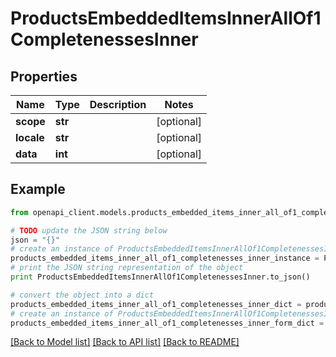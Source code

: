 # ProductsEmbeddedItemsInnerAllOf1CompletenessesInner


## Properties
Name | Type | Description | Notes
------------ | ------------- | ------------- | -------------
**scope** | **str** |  | [optional] 
**locale** | **str** |  | [optional] 
**data** | **int** |  | [optional] 

## Example

```python
from openapi_client.models.products_embedded_items_inner_all_of1_completenesses_inner import ProductsEmbeddedItemsInnerAllOf1CompletenessesInner

# TODO update the JSON string below
json = "{}"
# create an instance of ProductsEmbeddedItemsInnerAllOf1CompletenessesInner from a JSON string
products_embedded_items_inner_all_of1_completenesses_inner_instance = ProductsEmbeddedItemsInnerAllOf1CompletenessesInner.from_json(json)
# print the JSON string representation of the object
print ProductsEmbeddedItemsInnerAllOf1CompletenessesInner.to_json()

# convert the object into a dict
products_embedded_items_inner_all_of1_completenesses_inner_dict = products_embedded_items_inner_all_of1_completenesses_inner_instance.to_dict()
# create an instance of ProductsEmbeddedItemsInnerAllOf1CompletenessesInner from a dict
products_embedded_items_inner_all_of1_completenesses_inner_form_dict = products_embedded_items_inner_all_of1_completenesses_inner.from_dict(products_embedded_items_inner_all_of1_completenesses_inner_dict)
```
[[Back to Model list]](../README.md#documentation-for-models) [[Back to API list]](../README.md#documentation-for-api-endpoints) [[Back to README]](../README.md)


